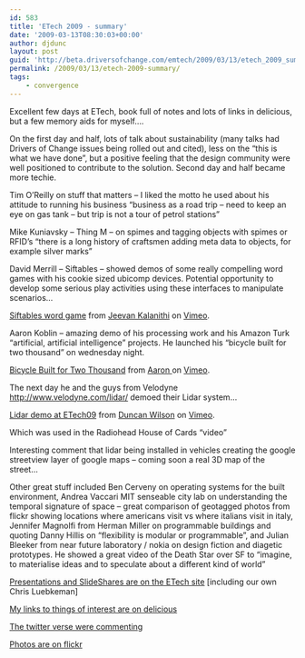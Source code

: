 ```yaml
---
id: 583
title: 'ETech 2009 - summary'
date: '2009-03-13T08:30:03+00:00'
author: djdunc
layout: post
guid: 'http://beta.driversofchange.com/emtech/2009/03/13/etech_2009_summary/'
permalink: /2009/03/13/etech-2009-summary/
tags:
    - convergence
---
```


Excellent few days at ETech, book full of notes and lots of links in delicious, but a few memory aids for myself….

On the first day and half, lots of talk about sustainability (many talks had Drivers of Change issues being rolled out and cited), less on the “this is what we have done”, but a positive feeling that the design community were well positioned to contribute to the solution. Second day and half became more techie.

Tim O’Reilly on stuff that matters – I liked the motto he used about his attitude to running his business “business as a road trip – need to keep an eye on gas tank – but trip is not a tour of petrol stations”

Mike Kuniavsky – Thing M – on spimes and tagging objects with spimes or RFID’s “there is a long history of craftsmen adding meta data to objects, for example silver marks”

David Merrill – Siftables – showed demos of some really compelling word games with his cookie sized ubicomp devices. Potential opportunity to develop some serious play activities using these interfaces to manipulate scenarios…

[Siftables word game](http://vimeo.com/3164983) from [Jeevan Kalanithi](http://vimeo.com/notjeevan) on [Vimeo](http://vimeo.com).

Aaron Koblin – amazing demo of his processing work and his Amazon Turk “artificial, artificial intelligence” projects. He launched his “bicycle built for two thousand” on wednesday night.

[Bicycle Built for Two Thousand](http://vimeo.com/3571124) from [Aaron ](http://vimeo.com/aaronkoblin) on [Vimeo](http://vimeo.com).

The next day he and the guys from Velodyne http://www.velodyne.com/lidar/ demoed their Lidar system…

[Lidar demo at ETech09](http://vimeo.com/3617193) from [Duncan Wilson](http://vimeo.com/user673248) on [Vimeo](http://vimeo.com).

Which was used in the Radiohead House of Cards “video”

Interesting comment that lidar being installed in vehicles creating the google streetview layer of google maps – coming soon a real 3D map of the street…

Other great stuff included Ben Cerveny on operating systems for the built environment, Andrea Vaccari MIT senseable city lab on understanding the temporal signature of space – great comparison of geotagged photos from flickr showing locations where americans visit vs where italians visit in italy, Jennifer Magnolfi from Herman Miller on programmable buildings and quoting Danny Hillis on “flexibility is modular or programmable”, and Julian Bleeker from near future laboratory / nokia on design fiction and diagetic prototypes. He showed a great video of the Death Star over SF to “imagine, to materialise ideas and to speculate about a different kind of world”

[Presentations and SlideShares are on the ETech site](http://en.oreilly.com/et2009/public/schedule/proceedings) \[including our own Chris Luebkeman\]

[My links to things of interest are on delicious](http://delicious.com/djdunc/etech)

[The twitter verse were commenting](http://twitter.com/etech)

[Photos are on flickr](http://www.flickr.com/photos/pseudonomad/sets/72157615175386964/)
